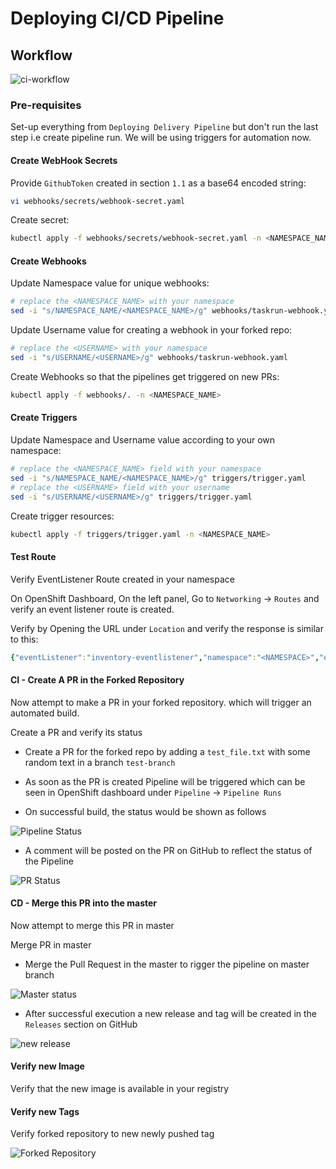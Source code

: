 # Deploying CI/CD Pipeline

## Workflow

![ci-workflow](./images/ci-workflow.jpg)

### Pre-requisites

Set-up everything from `Deploying Delivery Pipeline` but don't run the last step i.e create pipeline run. We will be using
triggers for automation now.

#### Create WebHook Secrets

Provide `GithubToken` created in section `1.1` as a base64 encoded string:

```bash
vi webhooks/secrets/webhook-secret.yaml
```

Create secret:

```bash
kubectl apply -f webhooks/secrets/webhook-secret.yaml -n <NAMESPACE_NAME>
```

#### Create Webhooks

Update Namespace value for unique webhooks:

```bash
# replace the <NAMESPACE_NAME> with your namespace
sed -i "s/NAMESPACE_NAME/<NAMESPACE_NAME>/g" webhooks/taskrun-webhook.yaml
```

Update Username value for creating a webhook in your forked repo:

```bash
# replace the <USERNAME> with your namespace
sed -i "s/USERNAME/<USERNAME>/g" webhooks/taskrun-webhook.yaml
```

Create Webhooks so that the pipelines get triggered on new PRs:

```bash
kubectl apply -f webhooks/. -n <NAMESPACE_NAME>
```

#### Create Triggers

Update Namespace and Username value according to your own namespace:

```bash
# replace the <NAMESPACE_NAME> field with your namespace
sed -i "s/NAMESPACE_NAME/<NAMESPACE_NAME>/g" triggers/trigger.yaml
# replace the <USERNAME> field with your username
sed -i "s/USERNAME/<USERNAME>/g" triggers/trigger.yaml
```

Create trigger resources:

```bash
kubectl apply -f triggers/trigger.yaml -n <NAMESPACE_NAME>
```

#### Test Route

Verify EventListener Route created in your namespace

On OpenShift Dashboard, On the left panel, Go to `Networking` -> `Routes` and verify an event listener route is created.

Verify by Opening the URL under `Location` and verify the response is similar to this:

```yaml
{"eventListener":"inventory-eventlistener","namespace":"<NAMESPACE>","eventID":"cx8n4"}
```

#### CI - Create A PR in the Forked Repository

Now attempt to make a PR in your forked repository. which will trigger an automated build.

Create a PR and verify its status

* Create a PR for the forked repo by adding a `test_file.txt` with some random text in a branch `test-branch`

* As soon as the PR is created Pipeline will be triggered which can be seen in OpenShift dashboard under `Pipeline` -> `Pipeline Runs`

* On successful build, the status would be shown as follows

![Pipeline Status](./images/success-PR.png)

* A comment will be posted on the PR on GitHub to reflect the status of the Pipeline

![PR Status](./images/pr-comment.png)

#### CD - Merge this PR into the master

Now attempt to merge this PR in master

Merge PR in master

* Merge the Pull Request in the master to rigger the pipeline on master branch

![Master status](./images/pr-merged.png)

* After successful execution a new release and tag will be created in the `Releases` section on GitHub

![new release](./images/new-tag.png)

#### Verify new Image

Verify that the new image is available in your registry

#### Verify new Tags

Verify forked repository to new newly pushed tag

![Forked Repository](./images/stakater-nordmart-inventory-tag.png)
